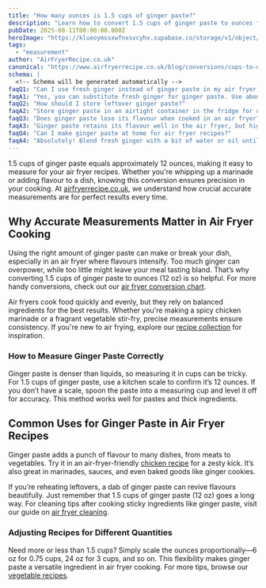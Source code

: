```yaml
---
title: "How many ounces is 1.5 cups of ginger paste?"
description: "Learn how to convert 1.5 cups of ginger paste to ounces for perfect air fryer recipes. Get accurate measurements and cooking tips here!"
pubDate: 2025-08-11T00:00:00.000Z
heroImage: "https://klueoymssxwfnxsvcyhv.supabase.co/storage/v1/object/public/Shmucket/how-many-ounces-is-1-5-cups-of-ginger-paste.webp"
tags:
  - "measurement"
author: "AirFryerRecipe.co.uk"
canonical: "https://www.airfryerrecipe.co.uk/blog/conversions/cups-to-ounces/how-many-ounces-is-1-5-cups-of-ginger-paste"
schema: |
  <!-- Schema will be generated automatically -->
faqQ1: "Can I use fresh ginger instead of ginger paste in my air fryer recipes?"
faqA1: "Yes, you can substitute fresh ginger for ginger paste. Use about 1 tablespoon of freshly grated ginger for every 1 tablespoon of ginger paste. Fresh ginger has a brighter flavour, so adjust to taste."
faqQ2: "How should I store leftover ginger paste?"
faqA2: "Store ginger paste in an airtight container in the fridge for up to 2 weeks. For longer storage, freeze it in ice cube trays and thaw as needed. This keeps it fresh for future air fryer recipes."
faqQ3: "Does ginger paste lose its flavour when cooked in an air fryer?"
faqA3: "Ginger paste retains its flavour well in the air fryer, but high heat can mellow its sharpness. For a stronger taste, add a little extra or mix it in after cooking."
faqQ4: "Can I make ginger paste at home for air fryer recipes?"
faqA4: "Absolutely! Blend fresh ginger with a bit of water or oil until smooth. Homemade ginger paste is fresher and free of preservatives, perfect for air fryer dishes. Store it as you would store-bought paste."
---
```

<p>1.5 cups of ginger paste equals approximately 12 ounces, making it easy to measure for your air fryer recipes. Whether you're whipping up a marinade or adding flavour to a dish, knowing this conversion ensures precision in your cooking. At <a href=https://www.airfryerrecipe.co.uk>airfryerrecipe.co.uk</a>, we understand how crucial accurate measurements are for perfect results every time.</p>  

<h2>Why Accurate Measurements Matter in Air Fryer Cooking</h2>  
<p>Using the right amount of ginger paste can make or break your dish, especially in an air fryer where flavours intensify. Too much ginger can overpower, while too little might leave your meal tasting bland. That’s why converting 1.5 cups of ginger paste to ounces (12 oz) is so helpful. For more handy conversions, check out our <a href=https://www.airfryerrecipe.co.uk/air-fryer-conversion-chart>air fryer conversion chart</a>.</p>  

<p>Air fryers cook food quickly and evenly, but they rely on balanced ingredients for the best results. Whether you're making a spicy chicken marinade or a fragrant vegetable stir-fry, precise measurements ensure consistency. If you're new to air frying, explore our <a href=https://www.airfryerrecipe.co.uk/recipes>recipe collection</a> for inspiration.</p>  

<h3>How to Measure Ginger Paste Correctly</h3>  
<p>Ginger paste is denser than liquids, so measuring it in cups can be tricky. For 1.5 cups of ginger paste, use a kitchen scale to confirm it’s 12 ounces. If you don’t have a scale, spoon the paste into a measuring cup and level it off for accuracy. This method works well for pastes and thick ingredients.</p>  

<h2>Common Uses for Ginger Paste in Air Fryer Recipes</h2>  
<p>Ginger paste adds a punch of flavour to many dishes, from meats to vegetables. Try it in an air-fryer-friendly <a href=https://www.airfryerrecipe.co.uk/recipe-category/chicken>chicken recipe</a> for a zesty kick. It’s also great in marinades, sauces, and even baked goods like ginger cookies.</p>  

<p>If you’re reheating leftovers, a dab of ginger paste can revive flavours beautifully. Just remember that 1.5 cups of ginger paste (12 oz) goes a long way. For cleaning tips after cooking sticky ingredients like ginger paste, visit our guide on <a href=https://www.airfryerrecipe.co.uk/air-fryer-cleaner>air fryer cleaning</a>.</p>  

<h3>Adjusting Recipes for Different Quantities</h3>  
<p>Need more or less than 1.5 cups? Simply scale the ounces proportionally—6 oz for 0.75 cups, 24 oz for 3 cups, and so on. This flexibility makes ginger paste a versatile ingredient in air fryer cooking. For more tips, browse our <a href=https://www.airfryerrecipe.co.uk/recipe-category/vegetables>vegetable recipes</a>.</p>
